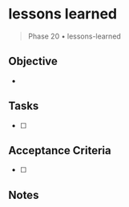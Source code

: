 # lessons learned

> Phase 20 • lessons-learned

## Objective
- 

## Tasks
- [ ] 

## Acceptance Criteria
- [ ] 

## Notes

